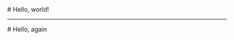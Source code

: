<Quote description="_tinaEmbeds.defghi">
  # Hello, world!
</Quote>

***

<Quote description="_tinaEmbeds.def">
  # Hello, again
</Quote>
